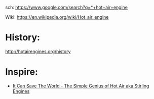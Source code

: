sch: https://www.google.com/search?q=*+hot+air+engine

Wiki: https://en.wikipedia.org/wiki/Hot_air_engine

# History:
http://hotairengines.org/history

# Inspire:
- [It Can Save The World - The Simple Genius of Hot Air aka Stirling Engines](https://youtu.be/VhT3MN2JXu8)
